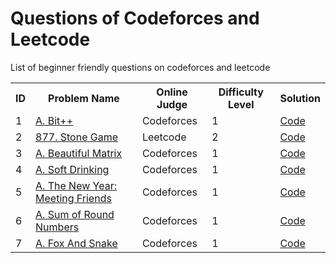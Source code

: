# Questions of Codeforces and Leetcode
List of beginner friendly questions on codeforces and leetcode


<html>
<body>
<center>
<table>
<tr>
<th>ID</th>
<th>Problem Name</th>
<th>Online Judge</th>
<th>Difficulty Level</th>
  <th>Solution</th>
</tr>

<tr>
<td>1</td>
<td><a href="https://codeforces.com/problemset/problem/282/A" target="_blank">A. Bit++</a></td>
<td>Codeforces</td>
<td>1</td>
<td><a href="https://github.com/beery4010/Question-of-Codeforces-and-Leetcode/blob/main/1. A. Bit%2B%2B.py">Code</a></td>
</tr>

<tr>
<td>2</td>
<td><a href="https://leetcode.com/problems/stone-game/description/" target="_blank">877. Stone Game</a></td>
<td>Leetcode</td>
<td>2</td>
<td><a href="https://github.com/beery4010/Question-of-Codeforces-and-Leetcode/blob/main/2.%20Stone%20Game%20(877).py">Code</a></td>
</tr>

<tr>
<td>3</td>
<td><a href="https://codeforces.com/problemset/problem/263/A" target="_blank">A. Beautiful Matrix</a></td>
<td>Codeforces</td>
<td>1</td>
<td><a href="https://github.com/beery4010/Question-of-Codeforces-and-Leetcode/blob/main/3. 263A - Beautiful Matrix.py">Code</a></td>
</tr>

<tr>
<td>4</td>
<td><a href="https://codeforces.com/problemset/problem/151/A" target="_blank">A. Soft Drinking</a></td>
<td>Codeforces</td>
<td>1</td>
<td><a href="https://github.com/beery4010/Question-of-Codeforces-and-Leetcode/blob/main/4. A. Soft Drinking.py">Code</a></td>
</tr>

<tr>
<td>5</td>
<td><a href="https://codeforces.com/problemset/problem/723/A" target="_blank">A. The New Year: Meeting Friends</a></td>
<td>Codeforces</td>
<td>1</td>
<td><a href="https://github.com/beery4010/Question-of-Codeforces-and-Leetcode/blob/main/5. A. The New Year%3A Meeting Friends.py">Code</a></td>
</tr>

<tr>
<td>6</td>
<td><a href="https://codeforces.com/problemset/problem/1352/A" target="_blank">A. Sum of Round Numbers</a></td>
<td>Codeforces</td>
<td>1</td>
<td><a href="https://github.com/beery4010/Question-of-Codeforces-and-Leetcode/blob/main/6. A. Sum of Round Numbers.py">Code</a></td>
</tr>

<tr>
<td>7</td>
<td><a href="https://codeforces.com/problemset/problem/510/A" target="_blank">A. Fox And Snake</a></td>
<td>Codeforces</td>
<td>1</td>
<td><a href="https://github.com/beery4010/Question-of-Codeforces-and-Leetcode/blob/main/7. A. Fox And Snake.py">Code</a></td>
</tr>

</table>
  </center>
  </body>
</html>
